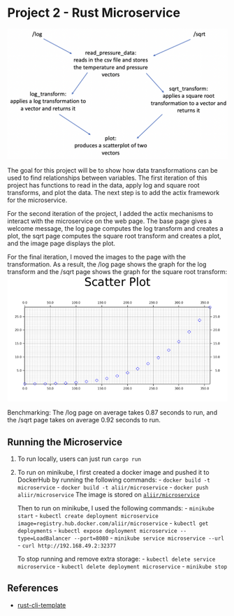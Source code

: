 # Project 2 - Rust Microservice
![Diagram](Project2_Diagram.png)

The goal for this project will be to show how data transformations can be used to find relationships between variables. The first iteration of this project has functions to read in the data, apply log and square root transforms, and plot the data. The next step is to add the actix framework for the microservice. 
   
For the second iteration of the project, I added the actix mechanisms to interact with the microservice on the web page. The base page gives a welcome message, the log page computes the log transform and creates a plot, the sqrt page computes the square root transform and creates a plot, and the image page displays the plot.

For the final iteration, I moved the images to the page with the transformation. As a result, the /log page shows the graph for the log transform and the /sqrt page shows the graph for the square root transform:
![Plot](scatter.png)

Benchmarking: The /log page on average takes 0.87 seconds to run, and the /sqrt page takes on average 0.92 seconds to run.

## Running the Microservice
1. To run locally, users can just run `cargo run`

2. To run on minikube, I first created a docker image and pushed it to DockerHub by running the following commands:
        - `docker build -t microservice`
        - `docker build -t aliir/microservice`
        - `docker push aliir/microservice`
    The image is stored on [`aliir/microservice`](https://hub.docker.com/repository/docker/aliir/microservice)

    Then to run on minikube, I used the following commands:
        - `minikube start`
        - `kubectl create deployment microservice image=registry.hub.docker.com/aliir/microservice`
        - `kubectl get deployments`
        - `kubectl expose deployment microservice --type=LoadBalancer --port=8080`
        - `minikube service microservice --url`
        - `curl http://192.168.49.2:32377`
        
    To stop running and remove extra storage:
        - `kubectl delete service microservice`
        - `kubectl delete deployment microservice`
        - `minikube stop`


## References

* [rust-cli-template](https://github.com/kbknapp/rust-cli-template)
